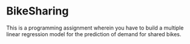 # BikeSharing
This is a programming assignment wherein you have to build a multiple linear regression model for the prediction of demand for shared bikes.
